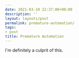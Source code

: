 ```yaml
---
date: 2021-03-10 22:37:00+00:00
description: ''
layout: layouts/post
permalink: premature-automation/
tags:
- post
title: Premature Automation
---
```


<p>I'm definitely a culprit of this.</p>